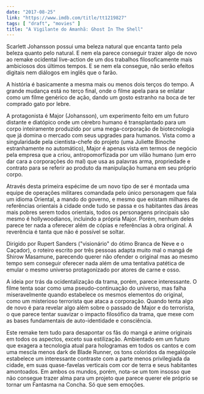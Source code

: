 ```yaml
---
date: "2017-08-25"
link: "https://www.imdb.com/title/tt1219827"
tags: [ "draft", "movies" ]
title: "A Vigilante do Amanhã: Ghost In The Shell"
---
```

Scarlett Johansson possui uma beleza natural que encanta tanto pela beleza quanto pelo natural. E nem ela parece conseguir trazer algo de novo ao remake ocidental live-action de um dos trabalhos filosoficamente mais ambiciosos dos últimos tempos. E se nem ela consegue, não serão efeitos digitais nem diálogos em inglês que o farão.

A história é basicamente a mesma mais ou menos dois terços do tempo. A grande mudança está no terço final, onde o filme apela para se enlatar como um filme genérico de ação, dando um gosto estranho na boca de ter comprado gato por lebre.

A protagonista é Major (Johansson), um experimento feito em um futuro distante e diatópico onde um cérebro humano é transplantado para um corpo inteiramente produzido por uma mega-corporação de biotecnologia que já domina o mercado com seus upgrades para humanos. Vista como a singularidade pela cientista-chefe do projeto (uma Juliette Binoche estranhamente no automático), Major é apenas vista em termos de negócio pela empresa que a criou, antropomorfizada por um vilão humano (um erro dar cara a corporações do mal) que usa as palavras arma, propriedade e contrato para se referir ao produto da manipulação humana em seu próprio corpo.

Através desta primeira espécime de um novo tipo de ser é montada uma equipe de operações militares comandada pelo único personagem que fala um idioma Oriental, a mando do governo, e mesmo que existam milhares de referências orientais à cidade onde tudo se passa e os habitantes das áreas mais pobres serem todos orientais, todos os personagens principais são mesmo é hollywoodianos, incluindo a própria Major. Porém, nenhum deles parece ter nada a oferecer além de cópias e referências à obra original. A reverência é tanta que não é possível se soltar.

Dirigido por Rupert Sanders ("visionário" do ótimo Branca de Neve e o Caçador), o roteiro escrito por três pessoas adapta muito mal o mangá de Shirow Masamune, parecendo querer não ofender o original mas ao mesmo tempo sem conseguir oferecer nada além de uma tentativa patética de emular o mesmo universo protagonizado por atores de carne e osso.

A ideia por trás da ocidentalização da trama, porém, parece interessante. O filme tenta soar como uma pseudo-continuação do universo, mas falha miseravelmente quando estabelece os mesmos elementos do original, como um misterioso terrorista que ataca a corporação. Quando tenta algo de novo é para revelar algo além sobre o passado de Major e do terrorista, o que parece tentar suavizar o impacto filosófico da trama, que mexe com as bases fundamentais de auto-identidade e consciência.

Este remake tem tudo para desapontar os fãs do mangá e anime originais em todos os aspectos, exceto sua estilização. Ambientado em um futuro que exagera a tecnologia atual para hologramas em todos os cantos e com uma mescla menos dark de Blade Runner, os tons coloridos da megalópole estabelece um interessante contraste com a parte menos privilegiada da cidade, em suas quase-favelas verticais com cor de terra e seus habitantes amontoados. Em ambos os mundos, porém, nota-se um tom insosso que não consegue trazer alma para um projeto que parece querer ele próprio se tornar um Fantasma na Concha. Só que sem emoções.

